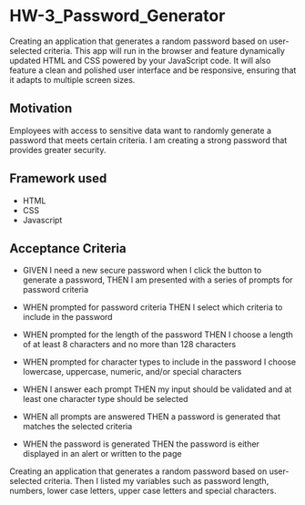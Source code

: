  # HW-3_Password_Generator 

Creating an application that generates a random password based on user-selected criteria. This app will run in the browser and feature dynamically updated HTML and CSS powered by your JavaScript code. It will also feature a clean and polished user interface and be responsive, ensuring that it adapts to multiple screen sizes.

## Motivation

Employees with access to sensitive data want to randomly generate a password that meets certain criteria. I am creating a strong password that provides greater security.

## Framework used

- HTML
- CSS
- Javascript

## Acceptance Criteria

- GIVEN I need a new secure password when I click the button to generate a password,
THEN I am presented with a series of prompts for password criteria

- WHEN prompted for password criteria
THEN I select which criteria to include in the password

- WHEN prompted for the length of the password
THEN I choose a length of at least 8 characters and no more than 128 characters

- WHEN prompted for character types to include in the password I choose lowercase, uppercase, numeric, and/or special characters

- WHEN I answer each prompt THEN my input should be validated and at least one character type should be selected

- WHEN all prompts are answered THEN a password is generated that matches the selected criteria

- WHEN the password is generated THEN the password is either displayed in an alert or written to the page



Creating an application that generates a random password based on user-selected criteria.
Then I listed my variables such as password length, numbers, lower case letters, upper case letters and special characters.
